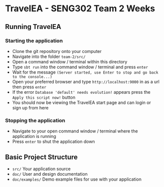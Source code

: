 # TravelEA - SENG302 Team 2 Weeks

## Running TravelEA

### Starting the application
- Clone the git repository onto your computer
- Navigate into the folder `team-2/src/`
- Open a command window / terminal within this directory
- Type `sbt run` into the command window / terminal and press `enter`
- Wait for the message `(Server started, use Enter to stop and go back to the console...)`
- Open your preferred browser and type `http://localhost:9000` in as a url then press `enter`
- If the error `Database 'default' needs evolution!` appears press the `Apply this script now!` button
- You should now be viewing the TravelEA start page and can login or sign up from here

### Stopping the application
- Navigate to your open command window / terminal where the application is running
- Press `enter` to shut the application down

## Basic Project Structure
 - `src/` Your application source
 - `doc/` User and design documentation
 - `doc/examples/` Demo example files for use with your application
 